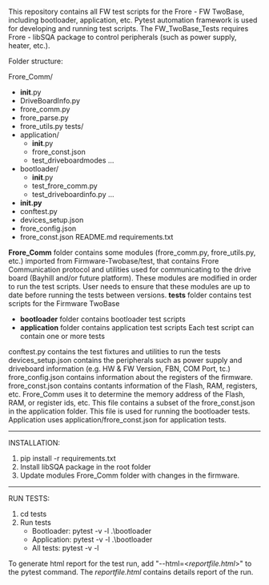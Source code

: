 This repository contains all FW test scripts for the Frore - FW TwoBase, including bootloader, application, etc.  Pytest automation framework is used for developing and running test scripts.
The FW_TwoBase_Tests requires Frore - libSQA package to control peripherals (such as power supply, heater, etc.).  

Folder structure:

Frore_Comm/
  - __init__.py
  - DriveBoardInfo.py
  - frore_comm.py
  - frore_parse.py
  - frore_utils.py
tests/
  - application/
    - __init__.py
    - frore_const.json
    - test_driveboardmodes
      ... 
  - bootloader/
    - __init__.py
    - test_frore_comm.py
    - test_driveboardinfo.py
      ...
  - __init.py__
  - conftest.py
  - devices_setup.json
  - frore_config.json
  - frore_const.json
README.md
requirements.txt

**Frore_Comm** folder contains some modules (frore_comm.py, frore_utils.py, etc.) imported from Firmware-Twobase/test, that contains Frore Communication protocol and utilities used for 
communicating to the drive board (Bayhill and/or future platform). These modules are modified in order to run the test scripts.  User needs to ensure that these modules are up to date
before running the tests between versions.
**tests** folder contains test scripts for the Firmware TwoBase
  - **bootloader** folder contains bootloader test scripts
  - **application** folder contains application test scripts
Each test script can contain one or more tests

conftest.py contains the test fixtures and utilities to run the tests
devices_setup.json contains the peripherals such as power supply and driveboard information (e.g. HW & FW Version, FBN, COM Port, tc.)
frore_config.json contains information about the registers of the firmware.
frore_const.json contains contants information of the Flash, RAM, registers, etc.  Frore_Comm uses it to determine the memory address of the Flash, RAM, or register ids, etc.  This file
contains a subset of the frore_const.json in the application folder.  This file is used for running the bootloader tests.  Application uses application/frore_const.json for application
tests.


-------------
INSTALLATION:
1. pip install -r requirements.txt
2. Install libSQA package in the root folder
3. Update modules Frore_Comm folder with changes in the firmware.

------------
RUN TESTS:
1. cd tests
2. Run tests
   - Bootloader: pytest -v -l .\bootloader
   - Application: pytest -v -l .\bootloader
   - All tests: pytest -v -l

To generate html report for the test run, add "--html=<_reportfile.html_>" to the pytest command.  The _reportfile.html_ contains details report of the run.


